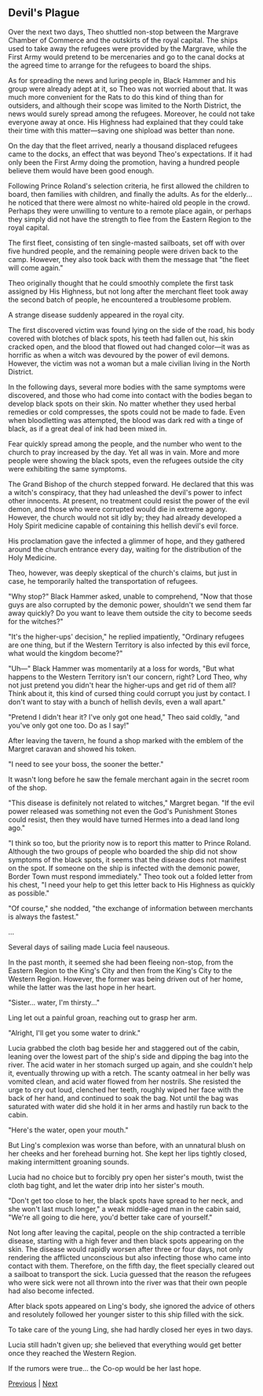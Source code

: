 ## Devil's Plague
Over the next two days, Theo shuttled non-stop between the Margrave Chamber of Commerce and the outskirts of the royal capital. The ships used to take away the refugees were provided by the Margrave, while the First Army would pretend to be mercenaries and go to the canal docks at the agreed time to arrange for the refugees to board the ships.



As for spreading the news and luring people in, Black Hammer and his group were already adept at it, so Theo was not worried about that. It was much more convenient for the Rats to do this kind of thing than for outsiders, and although their scope was limited to the North District, the news would surely spread among the refugees. Moreover, he could not take everyone away at once. His Highness had explained that they could take their time with this matter—saving one shipload was better than none.



On the day that the fleet arrived, nearly a thousand displaced refugees came to the docks, an effect that was beyond Theo's expectations. If it had only been the First Army doing the promotion, having a hundred people believe them would have been good enough.



Following Prince Roland's selection criteria, he first allowed the children to board, then families with children, and finally the adults. As for the elderly... he noticed that there were almost no white-haired old people in the crowd. Perhaps they were unwilling to venture to a remote place again, or perhaps they simply did not have the strength to flee from the Eastern Region to the royal capital.



The first fleet, consisting of ten single-masted sailboats, set off with over five hundred people, and the remaining people were driven back to the camp. However, they also took back with them the message that "the fleet will come again."



Theo originally thought that he could smoothly complete the first task assigned by His Highness, but not long after the merchant fleet took away the second batch of people, he encountered a troublesome problem.



A strange disease suddenly appeared in the royal city.



The first discovered victim was found lying on the side of the road, his body covered with blotches of black spots, his teeth had fallen out, his skin cracked open, and the blood that flowed out had changed color—it was as horrific as when a witch was devoured by the power of evil demons. However, the victim was not a woman but a male civilian living in the North District.



In the following days, several more bodies with the same symptoms were discovered, and those who had come into contact with the bodies began to develop black spots on their skin. No matter whether they used herbal remedies or cold compresses, the spots could not be made to fade. Even when bloodletting was attempted, the blood was dark red with a tinge of black, as if a great deal of ink had been mixed in.



Fear quickly spread among the people, and the number who went to the church to pray increased by the day. Yet all was in vain. More and more people were showing the black spots, even the refugees outside the city were exhibiting the same symptoms.



The Grand Bishop of the church stepped forward. He declared that this was a witch's conspiracy, that they had unleashed the devil's power to infect other innocents. At present, no treatment could resist the power of the evil demon, and those who were corrupted would die in extreme agony. However, the church would not sit idly by; they had already developed a Holy Spirit medicine capable of containing this hellish devil's evil force.



His proclamation gave the infected a glimmer of hope, and they gathered around the church entrance every day, waiting for the distribution of the Holy Medicine.



Theo, however, was deeply skeptical of the church's claims, but just in case, he temporarily halted the transportation of refugees.



"Why stop?" Black Hammer asked, unable to comprehend, "Now that those guys are also corrupted by the demonic power, shouldn't we send them far away quickly? Do you want to leave them outside the city to become seeds for the witches?"



"It's the higher-ups' decision," he replied impatiently, "Ordinary refugees are one thing, but if the Western Territory is also infected by this evil force, what would the kingdom become?"



"Uh—" Black Hammer was momentarily at a loss for words, "But what happens to the Western Territory isn't our concern, right? Lord Theo, why not just pretend you didn't hear the higher-ups and get rid of them all? Think about it, this kind of cursed thing could corrupt you just by contact. I don't want to stay with a bunch of hellish devils, even a wall apart."



"Pretend I didn't hear it? I've only got one head," Theo said coldly, "and you've only got one too. Do as I say!"



After leaving the tavern, he found a shop marked with the emblem of the Margret caravan and showed his token.

"I need to see your boss, the sooner the better."

It wasn't long before he saw the female merchant again in the secret room of the shop.

"This disease is definitely not related to witches," Margret began. "If the evil power released was something not even the God's Punishment Stones could resist, then they would have turned Hermes into a dead land long ago."

"I think so too, but the priority now is to report this matter to Prince Roland. Although the two groups of people who boarded the ship did not show symptoms of the black spots, it seems that the disease does not manifest on the spot. If someone on the ship is infected with the demonic power, Border Town must respond immediately." Theo took out a folded letter from his chest, "I need your help to get this letter back to His Highness as quickly as possible."

"Of course," she nodded, "the exchange of information between merchants is always the fastest."

...

Several days of sailing made Lucia feel nauseous.

In the past month, it seemed she had been fleeing non-stop, from the Eastern Region to the King's City and then from the King's City to the Western Region. However, the former was being driven out of her home, while the latter was the last hope in her heart.



"Sister... water, I'm thirsty..."

Ling let out a painful groan, reaching out to grasp her arm.

"Alright, I'll get you some water to drink."

Lucia grabbed the cloth bag beside her and staggered out of the cabin, leaning over the lowest part of the ship's side and dipping the bag into the river. The acid water in her stomach surged up again, and she couldn't help it, eventually throwing up with a retch. The scanty oatmeal in her belly was vomited clean, and acid water flowed from her nostrils. She resisted the urge to cry out loud, clenched her teeth, roughly wiped her face with the back of her hand, and continued to soak the bag. Not until the bag was saturated with water did she hold it in her arms and hastily run back to the cabin.

"Here's the water, open your mouth."

But Ling's complexion was worse than before, with an unnatural blush on her cheeks and her forehead burning hot. She kept her lips tightly closed, making intermittent groaning sounds.

Lucia had no choice but to forcibly pry open her sister's mouth, twist the cloth bag tight, and let the water drip into her sister's mouth.

"Don't get too close to her, the black spots have spread to her neck, and she won't last much longer," a weak middle-aged man in the cabin said, "We're all going to die here, you'd better take care of yourself."

Not long after leaving the capital, people on the ship contracted a terrible disease, starting with a high fever and then black spots appearing on the skin. The disease would rapidly worsen after three or four days, not only rendering the afflicted unconscious but also infecting those who came into contact with them. Therefore, on the fifth day, the fleet specially cleared out a sailboat to transport the sick. Lucia guessed that the reason the refugees who were sick were not all thrown into the river was that their own people had also become infected.



After black spots appeared on Ling's body, she ignored the advice of others and resolutely followed her younger sister to this ship filled with the sick.

To take care of the young Ling, she had hardly closed her eyes in two days.

Lucia still hadn't given up; she believed that everything would get better once they reached the Western Region.

If the rumors were true... the Co-op would be her last hope.





[Previous](CH0215.md) | [Next](CH0217.md)
